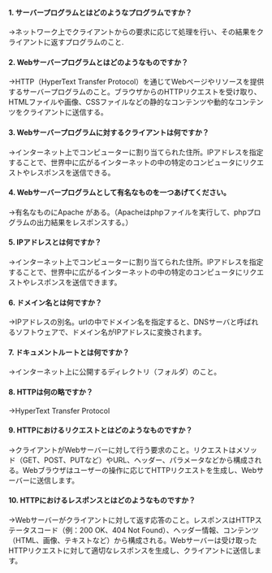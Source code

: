#### 1. サーバープログラムとはどのようなプログラムですか？
→ネットワーク上でクライアントからの要求に応じて処理を行い、その結果をクライアントに返すプログラムのこと.

#### 2. Webサーバープログラムとはどのようなものですか？
→HTTP（HyperText Transfer Protocol）を通じてWebページやリソースを提供するサーバープログラムのこと。ブラウザからのHTTPリクエストを受け取り、HTMLファイルや画像、CSSファイルなどの静的なコンテンツや動的なコンテンツをクライアントに送信する。

#### 3. Webサーバープログラムに対するクライアントは何ですか？
→インターネット上でコンピューターに割り当てられた住所。IPアドレスを指定することで、世界中に広がるインターネットの中の特定のコンピュータにリクエストやレスポンスを送信できる。

#### 4. Webサーバープログラムとして有名なものを一つあげてください。
→有名なものにApache がある。（Apacheはphpファイルを実行して、phpプログラムの出力結果をレスポンスする。）

#### 5. IPアドレスとは何ですか？
→インターネット上でコンピューターに割り当てられた住所。IPアドレスを指定することで、世界中に広がるインターネットの中の特定のコンピュータにリクエストやレスポンスを送信できます。

#### 6. ドメイン名とは何ですか？
→IPアドレスの別名。urlの中でドメイン名を指定すると、DNSサーバと呼ばれるソフトウェアで、ドメイン名がIPアドレスに変換されます。

#### 7. ドキュメントルートとは何ですか？
→インターネット上に公開するディレクトリ（フォルダ）のこと。

#### 8. HTTPは何の略ですか？
→HyperText Transfer Protocol

#### 9. HTTPにおけるリクエストとはどのようなものですか？
→クライアントがWebサーバーに対して行う要求のこと。リクエストはメソッド（GET、POST、PUTなど）やURL、ヘッダー、パラメータなどから構成される。Webブラウザはユーザーの操作に応じてHTTPリクエストを生成し、Webサーバーに送信します。

#### 10. HTTPにおけるレスポンスとはどのようなものですか？
→Webサーバーがクライアントに対して返す応答のこと。レスポンスはHTTPステータスコード（例：200 OK、404 Not Found）、ヘッダー情報、コンテンツ（HTML、画像、テキストなど）から構成される。Webサーバーは受け取ったHTTPリクエストに対して適切なレスポンスを生成し、クライアントに送信します。